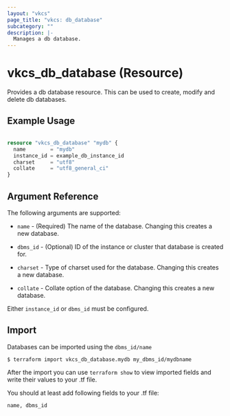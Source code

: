 ```yaml
---
layout: "vkcs"
page_title: "vkcs: db_database"
subcategory: ""
description: |-
  Manages a db database.
---
```


# vkcs\_db\_database (Resource)

Provides a db database resource. This can be used to create, modify and delete db databases.

## Example Usage

```terraform

resource "vkcs_db_database" "mydb" {
  name        = "mydb"
  instance_id = example_db_instance_id
  charset     = "utf8"
  collate     = "utf8_general_ci"
}
```

## Argument Reference

The following arguments are supported:

* `name` - (Required) The name of the database. Changing this creates a new database.

* `dbms_id` - (Optional) ID of the instance or cluster that database is created for.

* `charset` - Type of charset used for the database. Changing this creates a new database.

* `collate` - Collate option of the database.  Changing this creates a new database.

Either `instance_id` or `dbms_id` must be configured.

## Import

Databases can be imported using the `dbms_id/name`

```
$ terraform import vkcs_db_database.mydb my_dbms_id/mydbname
```

After the import you can use ```terraform show``` to view imported fields and write their values to your .tf file.

You should at least add following fields to your .tf file:

`name, dbms_id`